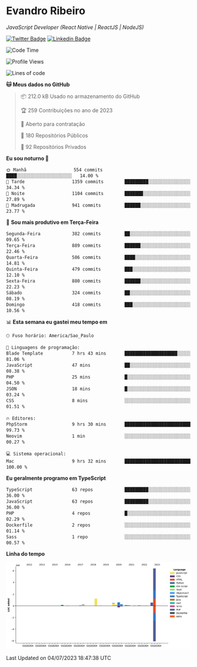 # Evandro **Ribeiro**

*JavaScript Developer (React Native | ReactJS | NodeJS)*

[![Twitter Badge](https://img.shields.io/badge/-@ribeiroevandro-201B2D?style=flat-square&labelColor=201B2D&logo=twitter&logoColor=white&link=https://twitter.com/ribeiroevandro)](https://twitter.com/ribeiroevandro) 
[![Linkedin Badge](https://img.shields.io/badge/-Evandro%20Ribeiro-201B2D?style=flat-square&logo=Linkedin&logoColor=white&link=https://www.linkedin.com/in/ribeiroevandro)](https://www.linkedin.com/in/ribeiroevandro) 


<!--START_SECTION:waka-->
![Code Time](http://img.shields.io/badge/Code%20Time-3%2C249%20hrs%2048%20mins-blue)

![Profile Views](http://img.shields.io/badge/Visualizac%C3%B5es%20do%20perfil-0-blue)

![Lines of code](https://img.shields.io/badge/Desde%20o%20Hello%20World%20eu%20escrevi-10.2%20million%20linhas%20de%20c%C3%B3digo-blue)

**🐱 Meus dados no GitHub** 

> 📦 212.0 kB Usado no armazenamento do GitHub 
 > 
> 🏆 259 Contribuições no ano de 2023
 > 
> 💼 Aberto para contratação
 > 
> 📜 180 Repositórios Públicos 
 > 
> 🔑 92 Repositórios Privados 
 > 
**Eu sou noturno 🦉** 

```text
🌞 Manhã                  554 commits         ████░░░░░░░░░░░░░░░░░░░░░   14.00 % 
🌆 Tarde                  1359 commits        █████████░░░░░░░░░░░░░░░░   34.34 % 
🌃 Noite                  1104 commits        ███████░░░░░░░░░░░░░░░░░░   27.89 % 
🌙 Madrugada              941 commits         ██████░░░░░░░░░░░░░░░░░░░   23.77 % 
```
📅 **Sou mais produtivo em Terça-Feira** 

```text
Segunda-Feira            382 commits         ██░░░░░░░░░░░░░░░░░░░░░░░   09.65 % 
Terça-Feira              889 commits         ██████░░░░░░░░░░░░░░░░░░░   22.46 % 
Quarta-Feira             586 commits         ████░░░░░░░░░░░░░░░░░░░░░   14.81 % 
Quinta-Feira             479 commits         ███░░░░░░░░░░░░░░░░░░░░░░   12.10 % 
Sexta-Feira              880 commits         ██████░░░░░░░░░░░░░░░░░░░   22.23 % 
Sábado                   324 commits         ██░░░░░░░░░░░░░░░░░░░░░░░   08.19 % 
Domingo                  418 commits         ███░░░░░░░░░░░░░░░░░░░░░░   10.56 % 
```


📊 **Esta semana eu gastei meu tempo em** 

```text
🕑︎ Fuso horário: America/Sao_Paulo

💬 Linguagens de programação: 
Blade Template           7 hrs 43 mins       ████████████████████░░░░░   81.06 % 
JavaScript               47 mins             ██░░░░░░░░░░░░░░░░░░░░░░░   08.38 % 
PHP                      25 mins             █░░░░░░░░░░░░░░░░░░░░░░░░   04.50 % 
JSON                     18 mins             █░░░░░░░░░░░░░░░░░░░░░░░░   03.24 % 
CSS                      8 mins              ░░░░░░░░░░░░░░░░░░░░░░░░░   01.51 % 

🔥 Editores: 
PhpStorm                 9 hrs 30 mins       █████████████████████████   99.73 % 
Neovim                   1 min               ░░░░░░░░░░░░░░░░░░░░░░░░░   00.27 % 

💻 Sistema operacional: 
Mac                      9 hrs 32 mins       █████████████████████████   100.00 % 
```

**Eu geralmente programo em TypeScript** 

```text
TypeScript               63 repos            █████████░░░░░░░░░░░░░░░░   36.00 % 
JavaScript               63 repos            █████████░░░░░░░░░░░░░░░░   36.00 % 
PHP                      4 repos             █░░░░░░░░░░░░░░░░░░░░░░░░   02.29 % 
Dockerfile               2 repos             ░░░░░░░░░░░░░░░░░░░░░░░░░   01.14 % 
Sass                     1 repo              ░░░░░░░░░░░░░░░░░░░░░░░░░   00.57 % 
```



**Linha do tempo**

![Lines of Code chart](https://raw.githubusercontent.com/ribeiroevandro/ribeiroevandro/main/assets/bar_graph.png)


 Last Updated on 04/07/2023 18:47:38 UTC
<!--END_SECTION:waka-->
